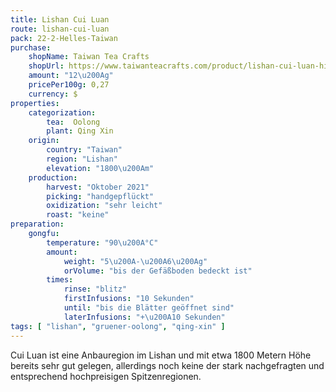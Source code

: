 ```yaml
---
title: Lishan Cui Luan
route: lishan-cui-luan
pack: 22-2-Helles-Taiwan
purchase:
    shopName: Taiwan Tea Crafts
    shopUrl: https://www.taiwanteacrafts.com/product/lishan-cui-luan-high-mountain-winter-oolong-tea/?attribute_pa_weight=250-g-8-82-oz-save-20&v=3a52f3c22ed6
    amount: "12\u200Ag"
    pricePer100g: 0,27
    currency: $
properties:
    categorization:
        tea:  Oolong
        plant: Qing Xin
    origin:
        country: "Taiwan"
        region: "Lishan"
        elevation: "1800\u200Am"
    production:
        harvest: "Oktober 2021"
        picking: "handgepflückt"
        oxidization: "sehr leicht"
        roast: "keine"
preparation:
    gongfu:
        temperature: "90\u200A°C"
        amount:
            weight: "5\u200A-\u200A6\u200Ag"
            orVolume: "bis der Gefäßboden bedeckt ist"
        times:
            rinse: "blitz"
            firstInfusions: "10 Sekunden"
            until: "bis die Blätter geöffnet sind"
            laterInfusions: "+\u200A10 Sekunden"
tags: [ "lishan", "gruener-oolong", "qing-xin" ]
---
```

Cui Luan ist eine Anbauregion im Lishan und mit etwa 1800 Metern Höhe bereits sehr gut gelegen, allerdings noch keine der stark nachgefragten und entsprechend hochpreisigen Spitzenregionen.